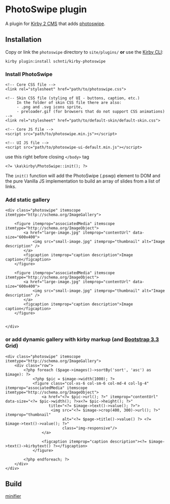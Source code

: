 # PhotoSwipe plugin

A plugin for [Kirby 2 CMS](http://getkirby.com) that adds [photoswipe](http://photoswipe.com/).

## Installation

Copy or link the `photoswipe` directory to `site/plugins/` **or** use the [Kirby CLI](https://github.com/getkirby/cli):

```
kirby plugin:install schnti/kirby-photoswipe
```

### Install PhotoSwipe

```
<!-- Core CSS file -->
<link rel="stylesheet" href="path/to/photoswipe.css"> 

<!-- Skin CSS file (styling of UI - buttons, caption, etc.)
     In the folder of skin CSS file there are also:
     - .png and .svg icons sprite, 
     - preloader.gif (for browsers that do not support CSS animations) -->
<link rel="stylesheet" href="path/to/default-skin/default-skin.css"> 

<!-- Core JS file -->
<script src="path/to/photoswipe.min.js"></script> 

<!-- UI JS file -->
<script src="path/to/photoswipe-ui-default.min.js"></script> 
```

use this right before closing `</body>` tag

```
<?= \ka\kirby\PhotoSwipe::init(); ?>
```

The `init()` function will add the PhotoSwipe (.pswp) element to DOM and the pure Vanilla JS implementation to build an array of slides from a list of links.

### Add static gallery
```
<div class="photoswipe" itemscope itemtype="http://schema.org/ImageGallery">

    <figure itemprop="associatedMedia" itemscope itemtype="http://schema.org/ImageObject">
        <a href="large-image.jpg" itemprop="contentUrl" data-size="600x400">
            <img src="small-image.jpg" itemprop="thumbnail" alt="Image description" />
        </a>
        <figcaption itemprop="caption description">Image caption</figcaption>
    </figure>

    <figure itemprop="associatedMedia" itemscope itemtype="http://schema.org/ImageObject">
        <a href="large-image.jpg" itemprop="contentUrl" data-size="600x400">
            <img src="small-image.jpg" itemprop="thumbnail" alt="Image description" />
        </a>
        <figcaption itemprop="caption description">Image caption</figcaption>
    </figure>


</div>
```

### or add dynamic gallery with kirby markup (and [Bootstrap 3.3](https://getbootstrap.com/docs/3.3/) Grid)

```
<div class="photoswipe" itemscope itemtype="http://schema.org/ImageGallery">
    <div class="row">
        <?php foreach ($page->images()->sortBy('sort', 'asc') as $image): ?>
            <?php $pic = $image->width(1000); ?>
            <figure class="col-xs-6 col-sm-6 col-md-4 col-lg-4" itemprop="associatedMedia" itemscope itemtype="http://schema.org/ImageObject">
                <a href="<?= $pic->url(); ?>" itemprop="contentUrl" data-size="<?= $pic->width(); ?>x<?= $pic->height(); ?>"
                   title="<?= $image->text()->value(); ?>">
                    <img src="<?= $image->crop(400, 300)->url(); ?>" itemprop="thumbnail"
                         alt="<?= $page->title()->value() ?> <?= $image->text()->value(); ?>"
                         class="img-responsive"/>
                </a>
                
                <figcaption itemprop="caption description"><?= $image->text()->kirbytext() ?></figcaption>
            </figure>

        <?php endforeach; ?>
    </div>
</div>
```


## Build
[minifier](https://kangax.github.io/html-minifier/)